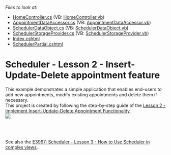 <!-- default file list -->
*Files to look at*:

* [HomeController.cs](./CS/MVCSchedulerEditable/Controllers/HomeController.cs) (VB: [HomeController.vb](./VB/MVCSchedulerEditable/Controllers/HomeController.vb))
* [AppointmentDataAccessor.cs](./CS/MVCSchedulerEditable/Models/AppointmentDataAccessor.cs) (VB: [AppointmentDataAccessor.vb](./VB/MVCSchedulerEditable/Models/AppointmentDataAccessor.vb))
* [SchedulerDataObject.cs](./CS/MVCSchedulerEditable/Models/SchedulerDataObject.cs) (VB: [SchedulerDataObject.vb](./VB/MVCSchedulerEditable/Models/SchedulerDataObject.vb))
* [SchedulerStorageProvider.cs](./CS/MVCSchedulerEditable/Models/SchedulerStorageProvider.cs) (VB: [SchedulerStorageProvider.vb](./VB/MVCSchedulerEditable/Models/SchedulerStorageProvider.vb))
* [Index.cshtml](./CS/MVCSchedulerEditable/Views/Home/Index.cshtml)
* [SchedulerPartial.cshtml](./CS/MVCSchedulerEditable/Views/Home/SchedulerPartial.cshtml)
<!-- default file list end -->
# Scheduler - Lesson 2 - Insert-Update-Delete appointment feature


<p>This example demonstrates a simple application that enables end-users to add new appointments, modify existing appointments and delete them if necessary.<br /> This project is created by following the step-by-step guide of the <a href="http://documentation.devexpress.com/#AspNet/CustomDocument11567"><u>Lesson 2 - Implement Insert-Update-Delete Appointment Functionality</u></a>.<br /><img src="https://raw.githubusercontent.com/DevExpress-Examples/scheduler-lesson-2-insert-update-delete-appointment-feature-e3984/14.2.3+/media/0c5d2f0c-dec2-11e4-80bf-00155d62480c.png"><br /><br /><br /><br /></p>
<p>See also the <a href="https://www.devexpress.com/Support/Center/p/E3997">E3997: Scheduler - Lesson 3 - How to Use Scheduler in complex views</a>.</p>

<br/>


